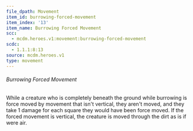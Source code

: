 ```yaml
---
file_dpath: Movement
item_id: burrowing-forced-movement
item_index: '13'
item_name: Burrowing Forced Movement
scc:
  - mcdm.heroes.v1:movement:burrowing-forced-movement
scdc:
  - 1.1.1:8:13
source: mcdm.heroes.v1
type: movement
---
```


###### Burrowing Forced Movement

While a creature who is completely beneath the ground while burrowing is force moved by movement that isn't vertical, they aren't moved, and they take 1 damage for each square they would have been force moved. If the forced movement is vertical, the creature is moved through the dirt as is if were air.
